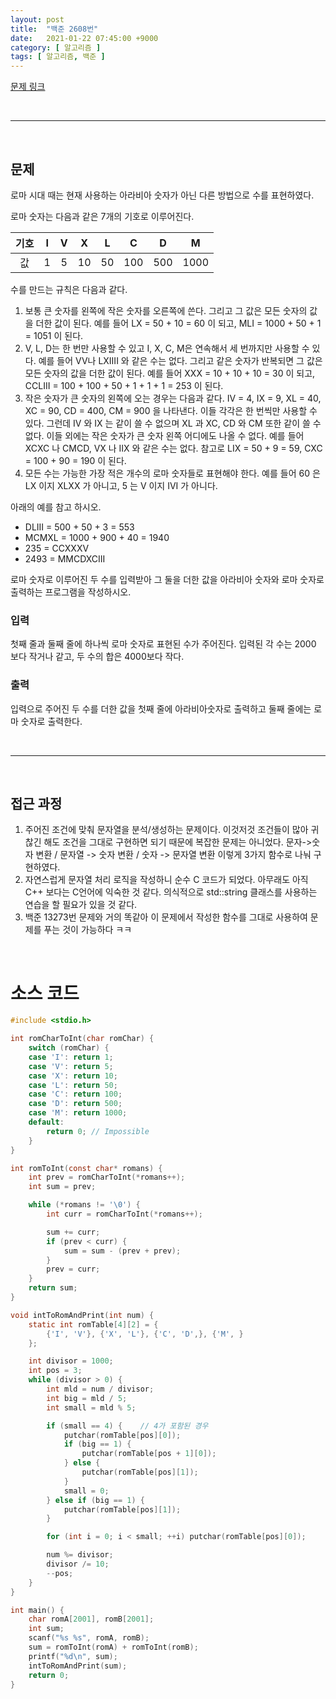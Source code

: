 ```yaml
---
layout: post
title:  "백준 2608번"
date:   2021-01-22 07:45:00 +9000
category: [ 알고리즘 ]
tags: [ 알고리즘, 백준 ]
---
```


[문제 링크](https://www.acmicpc.net/problem/2608)

<br>

---

<br>

## 문제
로마 시대 때는 현재 사용하는 아라비아 숫자가 아닌 다른 방법으로 수를 표현하였다.

로마 숫자는 다음과 같은 7개의 기호로 이루어진다.

|기호|I|V|X|L|C|D|M|
|:---:|:---:|:---:|:---:|:---:|:---:|:---:|:---:|
|값|1|5|10|50|100|500|1000|

수를 만드는 규칙은 다음과 같다.

 1. 보통 큰 숫자를 왼쪽에 작은 숫자를 오른쪽에 쓴다. 그리고 그 값은 모든 숫자의 값을 더한 값이 된다. 예를 들어 LX = 50 + 10 = 60 이 되고, MLI = 1000 + 50 + 1 = 1051 이 된다.
 2. V, L, D는 한 번만 사용할 수 있고 I, X, C, M은 연속해서 세 번까지만 사용할 수 있다. 예를 들어 VV나 LXIIII 와 같은 수는 없다. 그리고 같은 숫자가 반복되면 그 값은 모든 숫자의 값을 더한 값이 된다. 예를 들어 XXX = 10 + 10 + 10 = 30 이 되고, CCLIII = 100 + 100 + 50 + 1 + 1 + 1 = 253 이 된다.
 3. 작은 숫자가 큰 숫자의 왼쪽에 오는 경우는 다음과 같다. IV = 4, IX = 9, XL = 40, XC = 90, CD = 400, CM = 900 을 나타낸다. 이들 각각은 한 번씩만 사용할 수 있다. 그런데 IV 와 IX 는 같이 쓸 수 없으며 XL 과 XC, CD 와 CM 또한 같이 쓸 수 없다. 이들 외에는 작은 숫자가 큰 숫자 왼쪽 어디에도 나올 수 없다. 예를 들어 XCXC 나 CMCD, VX 나 IIX 와 같은 수는 없다. 참고로 LIX = 50 + 9 = 59, CXC = 100 + 90 = 190 이 된다.
 4. 모든 수는 가능한 가장 적은 개수의 로마 숫자들로 표현해야 한다. 예를 들어 60 은 LX 이지 XLXX 가 아니고, 5 는 V 이지 IVI 가 아니다.

아래의 예를 참고 하시오.

 + DLIII = 500 + 50 + 3 = 553
 + MCMXL = 1000 + 900 + 40 = 1940
 + 235 = CCXXXV
 + 2493 = MMCDXCIII

로마 숫자로 이루어진 두 수를 입력받아 그 둘을 더한 값을 아라비아 숫자와 로마 숫자로 출력하는 프로그램을 작성하시오.

### 입력
첫째 줄과 둘째 줄에 하나씩 로마 숫자로 표현된 수가 주어진다. 입력된 각 수는 2000 보다 작거나 같고, 두 수의 합은 4000보다 작다.

### 출력
입력으로 주어진 두 수를 더한 값을 첫째 줄에 아라비아숫자로 출력하고 둘째 줄에는 로마 숫자로 출력한다.

<br>

---

<br>

## 접근 과정
1. 주어진 조건에 맞춰 문자열을 분석/생성하는 문제이다. 이것저것 조건들이 많아 귀찮긴 해도 조건을 그대로 구현하면 되기 때문에 복잡한 문제는 아니었다. 문자->숫자 변환 / 문자열 -> 숫자 변환 / 숫자 -> 문자열 변환 이렇게 3가지 함수로 나눠 구현하였다.
2. 자연스럽게 문자열 처리 로직을 작성하니 순수 C 코드가 되었다. 아무래도 아직 C++ 보다는 C언어에 익숙한 것 같다. 의식적으로 std::string 클래스를 사용하는 연습을 할 필요가 있을 것 같다.
3. 백준 13273번 문제와 거의 똑같아 이 문제에서 작성한 함수를 그대로 사용하여 문제를 푸는 것이 가능하다 ㅋㅋ
 
<br>

# 소스 코드

```c
#include <stdio.h>

int romCharToInt(char romChar) {
    switch (romChar) {
    case 'I': return 1;
    case 'V': return 5;
    case 'X': return 10;
    case 'L': return 50;
    case 'C': return 100;
    case 'D': return 500;
    case 'M': return 1000;
    default:
        return 0; // Impossible
    }
}

int romToInt(const char* romans) {
    int prev = romCharToInt(*romans++);
    int sum = prev;

    while (*romans != '\0') {
        int curr = romCharToInt(*romans++);

        sum += curr;
        if (prev < curr) {
            sum = sum - (prev + prev);
        }
        prev = curr;
    }
    return sum;
}

void intToRomAndPrint(int num) {
    static int romTable[4][2] = {
        {'I', 'V'}, {'X', 'L'}, {'C', 'D',}, {'M', }
    };

    int divisor = 1000;
    int pos = 3;
    while (divisor > 0) {    
        int mld = num / divisor;
        int big = mld / 5;
        int small = mld % 5;

        if (small == 4) {    // 4가 포함된 경우
            putchar(romTable[pos][0]);
            if (big == 1) {
                putchar(romTable[pos + 1][0]);
            } else {
                putchar(romTable[pos][1]);
            }
            small = 0;
        } else if (big == 1) {
            putchar(romTable[pos][1]);
        }

        for (int i = 0; i < small; ++i) putchar(romTable[pos][0]);

        num %= divisor;
        divisor /= 10;
        --pos;
    }
}

int main() {
    char romA[2001], romB[2001];
    int sum;
    scanf("%s %s", romA, romB);
    sum = romToInt(romA) + romToInt(romB);
    printf("%d\n", sum);
    intToRomAndPrint(sum);
    return 0;
}
```